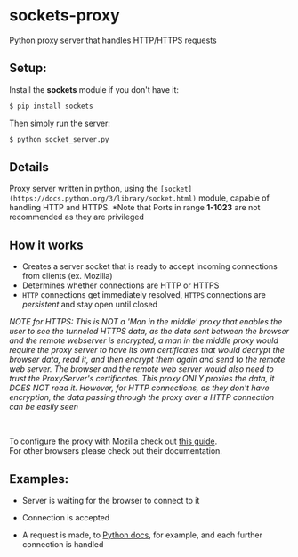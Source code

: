 # sockets-proxy
Python proxy server that handles HTTP/HTTPS requests


## Setup:
Install the **sockets** module if you don't have it:
```bash
$ pip install sockets
```
Then simply run the server:
```bash
$ python socket_server.py
```
## Details
Proxy server written in python, using the `[socket](https://docs.python.org/3/library/socket.html)` module, capable of handling HTTP and HTTPS. 
*Note that Ports in range **1-1023** are not recommended as they are privileged 

## How it works
- Creates a server socket that is ready to accept incoming connections from clients (ex. Mozilla)
- Determines whether connections are HTTP or HTTPS
- `HTTP` connections get immediately resolved, `HTTPS` connections are *persistent* and stay open until closed

*NOTE for HTTPS: This is NOT a 'Man in the middle' proxy that enables the user to see the tunneled HTTPS data, as the data sent between the browser and the remote webserver is encrypted, a man in the middle proxy would require the proxy server to have its own certificates that would decrypt the browser data, read it, and then encrypt them again and send to the remote web server. The browser and the remote web server would also need to trust the ProxyServer's certificates. This proxy ONLY proxies the data, it DOES NOT read it.*
*However, for HTTP connections, as they don't have encryption, the data passing through the proxy over a HTTP connection can be easily seen* 


</br>

To configure the proxy with Mozilla check out [this guide](https://support.mozilla.org/en-US/kb/connection-settings-firefox).<br/>
For other browsers please check out their documentation.<br/>

## Examples:
- Server is waiting for the browser to connect to it


- Connection is accepted


- A request is made, to [Python docs](https://docs.python.org/3/), for example, and each further connection is handled



